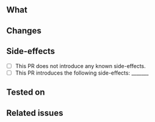 <!-- ❤️ Thank you for your contribution! ❤️ -->

## What

<!--
  Enter a short description on what this pull-request does.
  Examples:
    This PR adds support for the HEVC format.
    This PR fixes a "unsupported device" error on iPhone 8 and below.
    This PR fixes a typo in a CameraError.
    This PR adds support for Quadruple Cameras.
-->

## Changes

<!--
  Create a short list of logic-changes.
  Examples:
    * This PR changes the default value of X to Y.
    * This PR changes the configure() function to cache results.
-->

## Side-effects

<!--
  Change `[ ]` to `[x]` where it fits:
-->

* [ ] This PR does not introduce any known side-effects.
* [ ] This PR introduces the following side-effects: _______

## Tested on

<!--
  Create a short list of devices and operating-systems you have tested this change on. (And verified that everything works as expected).
  Examples:
    * iPhone 11 Pro, iOS 14.3
    * Huawai P20, Android 10
-->

## Related issues

<!--
  Link related issues here.
  Examples:
    * Fixes #29
    * Closes #30
    * Resolves #5
-->
